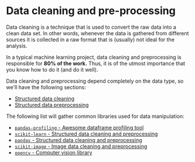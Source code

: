 # Data cleaning and pre-processing

Data cleaning is a technique that is used to convert the raw data into a clean data set. In other words, whenever the data is gathered from different sources it is collected in a raw format that is (usually) not ideal for the analysis.

In a typical machine learning project, data cleaning and preprocessing is responsible for **80% of the work.**
Thus, it is of the utmost importance that you know how to do it (and do it well).

Data cleaning and preprocessing depend completely on the data type, so we'll have the following sections:

- [Structured data cleaning](01.cleaning.ipynb)
- [Structured data preprocessing](02.preprocessing.ipynb)

The following list will gather common libraries used for data manipulation:

- [`pandas-profiling` - Awesome dataframe profiling tool](https://pypi.org/project/pandas-profiling/)
- [`scikit-learn` - Structured data cleaning and preprocessing](https://scikit-learn.org/stable/)
- [`pandas` - Structured data cleaning and preprocessing](https://pandas.pydata.org/)
- [`scikit-image` - Image data cleaning and preprocessing](https://scikit-image.org/)
- [`opencv` - Computer vision library](https://opencv.org/)
